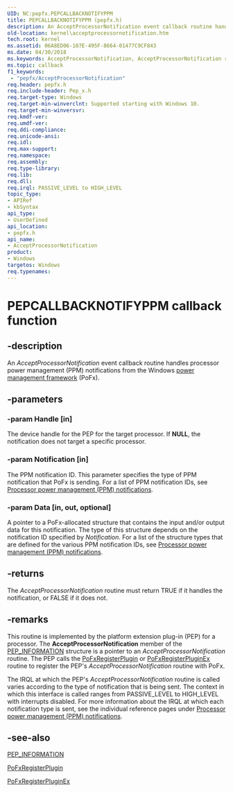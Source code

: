 ```yaml
---
UID: NC:pepfx.PEPCALLBACKNOTIFYPPM
title: PEPCALLBACKNOTIFYPPM (pepfx.h)
description: An AcceptProcessorNotification event callback routine handles processor power management (PPM) notifications from the Windows power management framework (PoFx).
old-location: kernel\acceptprocessornotification.htm
tech.root: kernel
ms.assetid: 06A8ED06-107E-495F-8664-01477C9CF843
ms.date: 04/30/2018
ms.keywords: AcceptProcessorNotification, AcceptProcessorNotification routine [Kernel-Mode Driver Architecture], PEPCALLBACKNOTIFYPPM, kernel.acceptprocessornotification, pepfx/AcceptProcessorNotification
ms.topic: callback
f1_keywords:
 - "pepfx/AcceptProcessorNotification"
req.header: pepfx.h
req.include-header: Pep_x.h
req.target-type: Windows
req.target-min-winverclnt: Supported starting with Windows 10.
req.target-min-winversvr: 
req.kmdf-ver: 
req.umdf-ver: 
req.ddi-compliance: 
req.unicode-ansi: 
req.idl: 
req.max-support: 
req.namespace: 
req.assembly: 
req.type-library: 
req.lib: 
req.dll: 
req.irql: PASSIVE_LEVEL to HIGH_LEVEL
topic_type:
- APIRef
- kbSyntax
api_type:
- UserDefined
api_location:
- pepfx.h
api_name:
- AcceptProcessorNotification
product:
- Windows
targetos: Windows
req.typenames: 
---
```


# PEPCALLBACKNOTIFYPPM callback function


## -description


An <i>AcceptProcessorNotification</i> event callback routine handles processor power management (PPM) notifications from the Windows <a href="https://docs.microsoft.com/windows-hardware/drivers/ddi/index">power management framework</a> (PoFx).


## -parameters




### -param Handle [in]

The device handle for the PEP for the target processor. If <b>NULL</b>,  the notification does not target a specific processor.


### -param Notification [in]

The PPM notification ID. This parameter specifies the type of PPM notification that PoFx is sending. For a list of PPM notification IDs, see <a href="https://docs.microsoft.com/windows-hardware/drivers/ddi/index">Processor power management (PPM) notifications</a>.


### -param Data [in, out, optional]

A pointer to a PoFx-allocated structure that contains the input and/or output data for this notification. The type of this structure depends on the notification ID specified by <i>Notification</i>. For a list of the structure types that are defined for the various PPM notification IDs, see <a href="https://docs.microsoft.com/windows-hardware/drivers/ddi/index">Processor power management (PPM) notifications</a>.


## -returns



The <i>AcceptProcessorNotification</i> routine must return TRUE if it handles the notification, or FALSE if it does not.




## -remarks



This routine is implemented by the platform extension plug-in (PEP) for a processor. The <b>AcceptProcessorNotification</b> member of the <a href="https://docs.microsoft.com/windows-hardware/drivers/ddi/pepfx/ns-pepfx-_pep_information">PEP_INFORMATION</a> structure is a pointer to an <i>AcceptProcessorNotification</i> routine. The PEP calls the <a href="https://docs.microsoft.com/windows-hardware/drivers/ddi/pepfx/nf-pepfx-pofxregisterplugin">PoFxRegisterPlugin</a> or <a href="https://docs.microsoft.com/windows-hardware/drivers/ddi/pepfx/nf-pepfx-pofxregisterpluginex">PoFxRegisterPluginEx</a> routine to register the PEP's <i>AcceptProcessorNotification</i> routine with PoFx.

The IRQL at which the PEP's <i>AcceptProcessorNotification</i> routine is called varies according to the type of notification that is being sent. The context in which this interface is called ranges from PASSIVE_LEVEL to HIGH_LEVEL with interrupts disabled. For more information about the IRQL at which each notification type is sent, see the individual reference pages under <a href="https://docs.microsoft.com/windows-hardware/drivers/ddi/index">Processor power management (PPM) notifications</a>.




## -see-also




<a href="https://docs.microsoft.com/windows-hardware/drivers/ddi/pepfx/ns-pepfx-_pep_information">PEP_INFORMATION</a>



<a href="https://docs.microsoft.com/windows-hardware/drivers/ddi/pepfx/nf-pepfx-pofxregisterplugin">PoFxRegisterPlugin</a>



<a href="https://docs.microsoft.com/windows-hardware/drivers/ddi/pepfx/nf-pepfx-pofxregisterpluginex">PoFxRegisterPluginEx</a>
 

 

